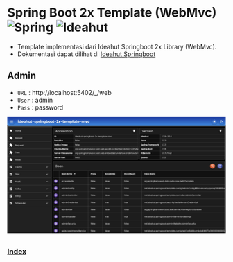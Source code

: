 # Spring Boot 2x Template (WebMvc) <img height="32" src="https://avatars.githubusercontent.com/u/317776?s=48&v=4" alt="Spring"> <img height="32" src="https://avatars.githubusercontent.com/u/146613481?v=4" alt="Ideahut">

- Template implementasi dari Ideahut Springboot 2x Library (WebMvc).
- Dokumentasi dapat dilihat di [Ideahut Springboot](https://github.com/ideahut-apps-team/ideahut-springboot-docs/)

## Admin
- `URL`  : http://localhost:5402/_/web
- `User` : admin
- `Pass` : password
<div align="left">
   <img src="./screenshot.jpg" alt="Admin" title="Admin" width="800" />
</div>

##

### [Index](https://github.com/thomson470/Ideahut-Template)
